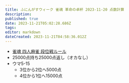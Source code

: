 ```yaml
---
title: ふにんがすウィーク 雀魂 革命の卓杯 2023-11-20 点数計算
description: 
published: true
date: 2023-11-21T05:02:28.686Z
tags: 
editor: markdown
dateCreated: 2023-11-21T04:58:36.012Z
---
```


- [雀魂 四人麻雀 段位戦ルール](https://mahjongsoul.com/news/46)
- 25000点持ち25000点返し（オカなし）
- ウマ5-15
	- 3位から2位へ5000点
  - 4位から1位へ15000点
